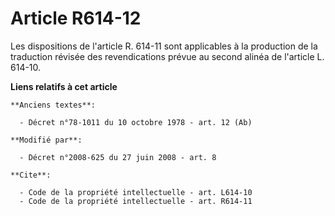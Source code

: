 # Article R614-12

Les dispositions de l'article R. 614-11 sont applicables à la production de la traduction révisée des revendications prévue
au second alinéa de l'article L. 614-10.

**Liens relatifs à cet article**

	**Anciens textes**:

	  - Décret n°78-1011 du 10 octobre 1978 - art. 12 (Ab)

	**Modifié par**:

	  - Décret n°2008-625 du 27 juin 2008 - art. 8

	**Cite**:

	  - Code de la propriété intellectuelle - art. L614-10
	  - Code de la propriété intellectuelle - art. R614-11
